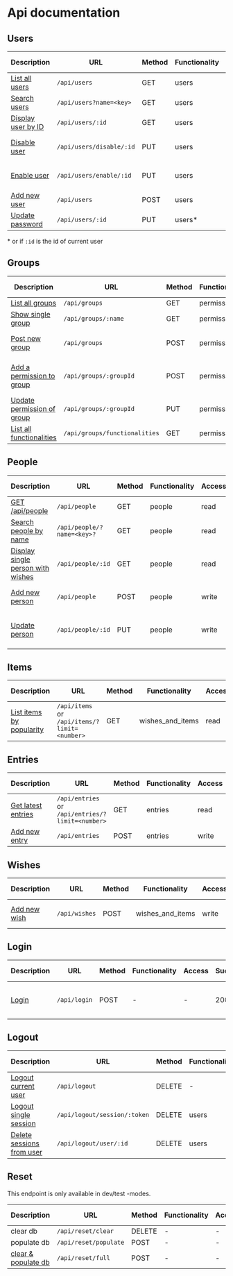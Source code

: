 # Api documentation

## Users

|Description |URL | Method | Functionality |Access | Success | Possible errors | 
|------------|----|--------|--------------|---------|-----------------|-----------|
|[List all users](API/users.md#list-all-users) | `/api/users` | GET | users |read | 200 | - |
|[Search users](API/users.md#search-users) | `/api/users?name=<key>` | GET | users |read | 200 | 404 |
|[Display user by ID](API/users.md#display-user-by-id) | `/api/users/:id` | GET | users |read | 200 | 400, 404 |
|[Disable user](API/users.md#disable-user) | `/api/users/disable/:id` | PUT | users | write | 200 | 400, 404, 500 |
|[Enable user](API/users.md#enable-user) | `/api/users/enable/:id` | PUT | users | write | 200 | 400, 404, 500 |
|[Add new user](API/users.md#add-new-user)| `/api/users` |POST | users | write | 201 | 400, 500 | 
|[Update password](API/users.md#update-password)|`/api/users/:id`|PUT | users* | write | 204 | 404, 500|

&ast; or if `:id` is the id of current user

## Groups

|Description |URL       |Method         | Functionality  |Access | Success | Possible errors |
|---------|----------|---------------| -------| -----------------|-----------|-----------------|
|[List all groups](API/groups.md#list-all-groups)|`/api/groups` | GET       | permissions |read | 200 | -  |
|[Show single group](API/groups.md#show-single-group)|`/api/groups/:name`| GET | permissions|read | 200 | 404 |
|[Post new group](API/groups.md#post-new-group)|`/api/groups` | POST | permissions |write | 201 | 400, 403, 500(?) |
|[Add a permission to group](API/groups.md#add-a-permission-to-group) | `/api/groups/:groupId` | POST | permissions |write | 201 | 400, 403, 404, 500(?) |
|[Update permission of group](API/groups.md#update-permission-of-group)|`/api/groups/:groupId`|PUT|permissions| write|200| - |
|[List all functionalities](API/groups.md#list-all-functionalities)|`/api/groups/functionalities`|GET |permissions|read|200 |- |

## People

|Description | URL | Method | Functionality |Access | Success | Possible errors |
|------------|-----|--------|---------------|-------|---------|-----------|
|[GET /api/people](API/people.md#get-base)|`/api/people`|GET | people |read | - | 400 |
|[Search people by name](API/people.md#search-people-by-name) | `/api/people/?name=<key>?` | GET | people |read | 200 | - |
|[Display single person with wishes](API/people.md#display-single-person-with-wishes) | `/api/people/:id` | GET | people |read | 200 | 400, 404, 500(?) |
|[Add new person](API/people.md#add-new-person)|`/api/people`|POST | people |write | 201, 400, 500|
|[Update person](API/peopel.md#update-person)|`/api/people/:id` |PUT | people |write | 200, 400, 404, 500 |

## Items

|Description|URL |Method | Functionality | Access | Success | Possible errors |
|-----------|----|-------|---------------|--------|---------|-----------|
|[List items by popularity](API/items.md#list-items-by-popularity)|`/api/items` or `/api/items/?limit=<number>`|GET | wishes_and_items |read | 200 | 400 |

## Entries

|Description | URL |Method | Functionality| Access | Success | Possible errors|
|------------|-----|-------|--------------|--------|----------------|-----------|
|[Get latest entries](API/entries.md#get-latest-entries)|`/api/entries` or `/api/entries/?limit=<number>`| GET | entries |read | 200 | - |
|[Add new entry](API/entries.md#add-new-entry)|`/api/entries`| POST | entries | write | 201 | 400|

## Wishes

|Description | URL |Method | Functionality| Access | Success | Possible errors|
|------------|-----|-------|--------------|--------|----------------|-----------|
|[Add new wish](API/wishes.md#add-new-wish)|`/api/wishes`|POST |wishes_and_items| write | 201 | 400, 404, 500 |

## Login

|Description | URL | Method | Functionality | Access | Success | Possible errors |
|------------|-----|-------|---------|--------------|----------|-----------|
|[Login](API/login.md#login)|`/api/login`|POST | - | - | 200 | 400, 401, 403, 500 |


## Logout

| Description| URL|Method | Functionality | Access|Success | Possible errors|
|------------|----|-------|---------------|-------|--------|----------------|
|[Logout current user](API/logout.md#logout-current-user)|`/api/logout`|DELETE| - | - | 200 | - |
|[Logout single session](API/logout.md#logout-single-session)|`/api/logout/session/:token`|DELETE | users | write | 204 | 404 |
|[Delete sessions from user](API/logout.md#delete-sessions-from-user)|`/api/logout/user/:id`|DELETE | users | write | 200 | 400 |

## Reset

This endpoint is only available in dev/test -modes. 

| Description| URL|Method | Functionality | Access|Success | Possible errors|
|------------|----|-------|---------------|-------|--------|----------------|
|clear db | `/api/reset/clear` | DELETE | - | - | 204 | - |
| populate db | `/api/reset/populate` | POST | - | - | 201 | - |
|[clear & populate db](API/reset.md#reset-and-re-populate-database) | `/api/reset/full` | POST | - | - | 200 | - |
